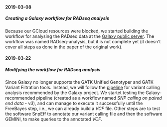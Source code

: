 #### 2019-03-08  
##### Creating a Galaxy workflow for RADseq analysis  
Because our GCloud resources were blocked, we started building the workflow for analysing the RADseq data at the [Galaxy public server](https://usegalaxy.org/). The workflow was named RADseq-analysis, but it is not complete yet (it doesn't cover all steps as done in the paper of the original work).  

#### 2019-03-22  
##### Modifying the workflow for RADseq analysis  
Since Galaxy no longer supports the GATK Unified Genotyper and GATK Variant Filtration tools. Instead, we will follow the [pipeline](https://galaxyproject.github.io/training-material/topics/variant-analysis/tutorials/dip/tutorial.html) for variant calling analysis recommended by the Galaxy project. We startet testing the Galaxy-recommended pipeline (created as a workflow named *SNP calling on paired end data - v3*), and can manage to execute it successfully until the FreeBayes step, i.e., we can already build a *VCF* file. Other steps are to test the software SnpEff to annotate our variant calling file and then the software GEMINI, to make queries to the annotated *VCF*.  
